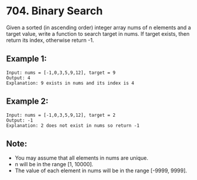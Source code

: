 # 704. Binary Search

Given a sorted (in ascending order) integer array nums of n elements and a target value, write a function to search target in nums. If target exists, then return its index, otherwise return -1.

## Example 1:

```
Input: nums = [-1,0,3,5,9,12], target = 9
Output: 4
Explanation: 9 exists in nums and its index is 4
```

## Example 2:

```
Input: nums = [-1,0,3,5,9,12], target = 2
Output: -1
Explanation: 2 does not exist in nums so return -1
```

## Note:

* You may assume that all elements in nums are unique.
* n will be in the range [1, 10000].
* The value of each element in nums will be in the range [-9999, 9999].
